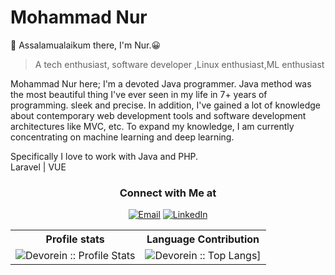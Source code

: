 # Mohammad Nur
:wave: Assalamualaikum there, I'm Nur.😀

> A tech enthusiast, software developer ,Linux enthusiast,ML enthusiast <br/>

Mohammad Nur here; I'm a devoted Java programmer. Java method was the most beautiful thing I've ever seen in my life in 7+ years of programming. sleek and precise. In addition, I've gained a lot of knowledge about contemporary web development tools and software development architectures like MVC, etc.
To expand my knowledge, I am currently concentrating on machine learning and deep learning. 

Specifically I love to work with Java and PHP.<br/>
Laravel | VUE

<h3 align="center"> Connect with Me at </h3>

<p align="center">
<a href="mailto:mdnur701@gmail.com"><img alt="Email" src="https://img.shields.io/badge/Gmail-mdnur701@gmail.com-red?style=flat&logo=gmail"></a>
<a href="https://www.linkedin.com/in/themdnur"><img alt="LinkedIn" src="https://img.shields.io/badge/LinkedIn-mdnur-blue?style=flat&logo=linkedin"></a>
</p>
  

<p align="center">
   <table>
      <tr>
       <th>Profile stats  </th>
       <th>Language Contribution</th>
     </tr>
      <tr>
       <td><img alt="Devorein :: Profile Stats" src="https://github-readme-stats.vercel.app/api?username=mdnur&show_icons=true&bg_color=00000000"> </td>
       <td><img alt="Devorein :: Top Langs]" src="https://github-readme-stats.vercel.app/api/top-langs/?username=mdnur&langs_count=10&theme=tokyonight&layout=compact&hide=html"> </td>
     </tr>
   </table>
</p>



